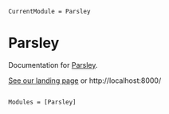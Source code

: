 ```@meta
CurrentModule = Parsley
```

# Parsley

Documentation for [Parsley](https://github.com/terasakisatoshi/Parsley.jl).

[See our landing page](https://terasakisatoshi.github.io/Parsley.jl/dev/page/) or http://localhost:8000/

```@index
```

```@autodocs
Modules = [Parsley]
```
